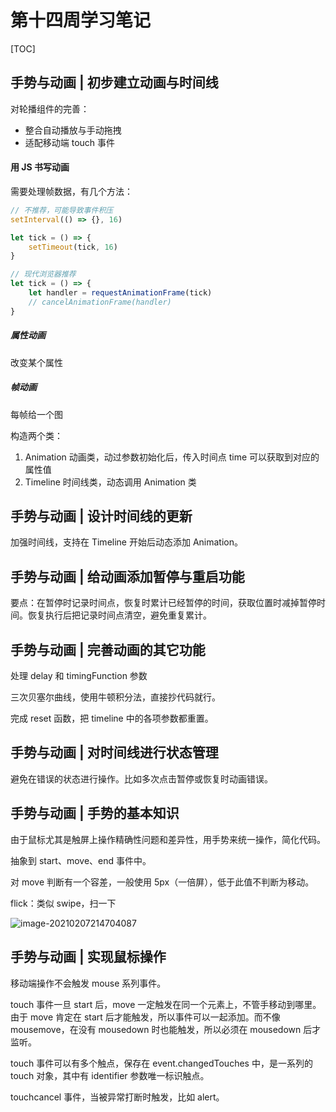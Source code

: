 # 第十四周学习笔记

[TOC]

## 手势与动画 | 初步建立动画与时间线

对轮播组件的完善：

- 整合自动播放与手动拖拽
- 适配移动端 touch 事件



#### 用 JS 书写动画

需要处理帧数据，有几个方法：

```javascript
// 不推荐，可能导致事件积压
setInterval(() => {}, 16)

let tick = () => {
	setTimeout(tick, 16)
}

// 现代浏览器推荐
let tick = () => {
	let handler = requestAnimationFrame(tick)
    // cancelAnimationFrame(handler)
}
```



##### 属性动画

改变某个属性

##### 帧动画

每帧给一个图



构造两个类：

1. Animation 动画类，动过参数初始化后，传入时间点 time 可以获取到对应的属性值
2. Timeline 时间线类，动态调用 Animation 类



## 手势与动画 | 设计时间线的更新

加强时间线，支持在 Timeline 开始后动态添加 Animation。



## 手势与动画 | 给动画添加暂停与重启功能

要点：在暂停时记录时间点，恢复时累计已经暂停的时间，获取位置时减掉暂停时间。恢复执行后把记录时间点清空，避免重复累计。



## 手势与动画 | 完善动画的其它功能

处理 delay 和 timingFunction 参数

三次贝塞尔曲线，使用牛顿积分法，直接抄代码就行。

完成 reset 函数，把 timeline 中的各项参数都重置。



## 手势与动画 | 对时间线进行状态管理

避免在错误的状态进行操作。比如多次点击暂停或恢复时动画错误。



## 手势与动画 | 手势的基本知识

由于鼠标尤其是触屏上操作精确性问题和差异性，用手势来统一操作，简化代码。

抽象到 start、move、end 事件中。

对 move 判断有一个容差，一般使用 5px（一倍屏），低于此值不判断为移动。

flick：类似 swipe，扫一下

![image-20210207214704087](http://static.gmaso.cn/blog/2021/02/07/21/3242703de99a2e9af22318761b644408-c053a8-image-20210207214704087.png?imageslim)



## 手势与动画 | 实现鼠标操作

移动端操作不会触发 mouse 系列事件。

touch 事件一旦 start 后，move 一定触发在同一个元素上，不管手移动到哪里。由于 move 肯定在 start 后才能触发，所以事件可以一起添加。而不像 mousemove，在没有 mousedown 时也能触发，所以必须在 mousedown 后才监听。

touch 事件可以有多个触点，保存在 event.changedTouches 中，是一系列的 touch 对象，其中有 identifier 参数唯一标识触点。

touchcancel 事件，当被异常打断时触发，比如 alert。